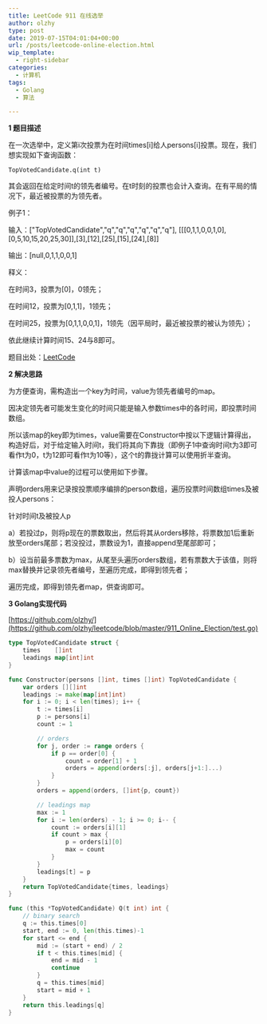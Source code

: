 ```yaml
---
title: LeetCode 911 在线选举
author: olzhy
type: post
date: 2019-07-15T04:01:04+00:00
url: /posts/leetcode-online-election.html
wip_template:
  - right-sidebar
categories:
  - 计算机
tags:
  - Golang
  - 算法

---
```

**1 题目描述**
  
在一次选举中，定义第i次投票为在时间times[i]给人persons[i]投票。现在，我们想实现如下查询函数：

```
TopVotedCandidate.q(int t)
```

其会返回在给定时间t的领先者编号。在t时刻的投票也会计入查询。在有平局的情况下，最近被投票的为领先者。

例子1：

输入：["TopVotedCandidate","q","q","q","q","q","q"], [[[0,1,1,0,0,1,0],[0,5,10,15,20,25,30]],[3],[12],[25],[15],[24],[8]]

输出：[null,0,1,1,0,0,1]

释义：

在时间3，投票为[0]，0领先；

在时间12，投票为[0,1,1]，1领先；

在时间25，投票为[0,1,1,0,0,1]，1领先（因平局时，最近被投票的被认为领先）；

依此继续计算时间15、24与8即可。

题目出处：[LeetCode](https://leetcode.com/problems/online-election/)

**2 解决思路**
  
为方便查询，需构造出一个key为时间，value为领先者编号的map。
  
因决定领先者可能发生变化的时间只能是输入参数times中的各时间，即投票时间数组。
  
所以该map的key即为times，value需要在Constructor中按以下逻辑计算得出，构造好后，对于给定输入时间t，我们将其向下靠拢（即例子1中查询时间t为3即可看作t为0，t为12即可看作t为10等），这个t的靠拢计算可以使用折半查询。
  
计算该map中value的过程可以使用如下步骤。
  
声明orders用来记录按投票顺序编排的person数组，遍历投票时间数组times及被投人persons：
  
针对时间t及被投人p
  
a）若投过p，则将p现在的票数取出，然后将其从orders移除，将票数加1后重新放至orders尾部；若没投过，票数设为1，直接append至尾部即可；
  
b）设当前最多票数为max，从尾至头遍历orders数组，若有票数大于该值，则将max替换并记录领先者编号，至遍历完成，即得到领先者；
  
遍历完成，即得到领先者map，供查询即可。

**3 Golang实现代码**
  
[https://github.com/olzhy/](https://github.com/olzhy/leetcode/blob/master/911_Online_Election/test.go)

```go
type TopVotedCandidate struct {
    times    []int
    leadings map[int]int
}

func Constructor(persons []int, times []int) TopVotedCandidate {
    var orders [][]int
    leadings := make(map[int]int)
    for i := 0; i < len(times); i++ {
        t := times[i]
        p := persons[i]
        count := 1

        // orders
        for j, order := range orders {
            if p == order[0] {
                count = order[1] + 1
                orders = append(orders[:j], orders[j+1:]...)
            }
        }
        orders = append(orders, []int{p, count})

        // leadings map
        max := 1
        for i := len(orders) - 1; i >= 0; i-- {
            count := orders[i][1]
            if count > max {
                p = orders[i][0]
                max = count
            }
        }
        leadings[t] = p
    }
    return TopVotedCandidate{times, leadings}
}

func (this *TopVotedCandidate) Q(t int) int {
    // binary search
    q := this.times[0]
    start, end := 0, len(this.times)-1
    for start <= end {
        mid := (start + end) / 2
        if t < this.times[mid] {
            end = mid - 1
            continue
        }
        q = this.times[mid]
        start = mid + 1
    }
    return this.leadings[q]
}
```